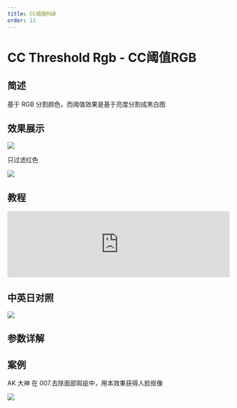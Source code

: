 ```yaml
---
title: CC阈值RGB
order: 11
---
```


# CC Threshold Rgb - CC阈值RGB

## 简述

基于 RGB 分割颜色，而阈值效果是基于亮度分割成黑白图

## 效果展示

![](https://cdn.yuelili.com/20211228163625.png)

只过滤红色

![](https://cdn.yuelili.com/20211228163741.png)

## 教程

<iframe src="https://player.bilibili.com/player.html?bvid=BV1e34y1X7Vj&page=17&high_quality=1" width="100%" allowfullscreen="allowfullscreen" frameborder="0"></iframe>

## 中英日对照

![](https://mir.yuelili.com/user/AE/effects/AE-Effects-Stylize-CC_Threshold_Rgb.png)

## 参数详解

## 案例

AK 大神 在 007.去除面部瑕疵中，用本效果获得人脸抠像

![](https://cdn.yuelili.com/20211228164012.png)
